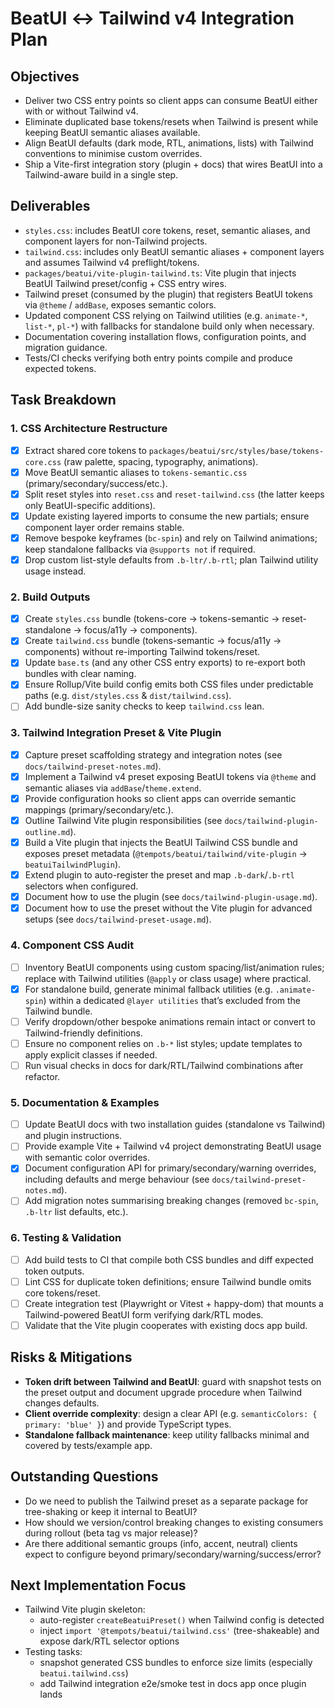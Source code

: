 # BeatUI ↔ Tailwind v4 Integration Plan

## Objectives
- Deliver two CSS entry points so client apps can consume BeatUI either with or without Tailwind v4.
- Eliminate duplicated base tokens/resets when Tailwind is present while keeping BeatUI semantic aliases available.
- Align BeatUI defaults (dark mode, RTL, animations, lists) with Tailwind conventions to minimise custom overrides.
- Ship a Vite-first integration story (plugin + docs) that wires BeatUI into a Tailwind-aware build in a single step.

## Deliverables
- `styles.css`: includes BeatUI core tokens, reset, semantic aliases, and component layers for non-Tailwind projects.
- `tailwind.css`: includes only BeatUI semantic aliases + component layers and assumes Tailwind v4 preflight/tokens.
- `packages/beatui/vite-plugin-tailwind.ts`: Vite plugin that injects BeatUI Tailwind preset/config + CSS entry wires.
- Tailwind preset (consumed by the plugin) that registers BeatUI tokens via `@theme` / `addBase`, exposes semantic colors.
- Updated component CSS relying on Tailwind utilities (e.g. `animate-*`, `list-*`, `pl-*`) with fallbacks for standalone build only when necessary.
- Documentation covering installation flows, configuration points, and migration guidance.
- Tests/CI checks verifying both entry points compile and produce expected tokens.

## Task Breakdown

### 1. CSS Architecture Restructure
- [x] Extract shared core tokens to `packages/beatui/src/styles/base/tokens-core.css` (raw palette, spacing, typography, animations).
- [x] Move BeatUI semantic aliases to `tokens-semantic.css` (primary/secondary/success/etc.).
- [x] Split reset styles into `reset.css` and `reset-tailwind.css` (the latter keeps only BeatUI-specific additions).
- [x] Update existing layered imports to consume the new partials; ensure component layer order remains stable.
- [x] Remove bespoke keyframes (`bc-spin`) and rely on Tailwind animations; keep standalone fallbacks via `@supports not` if required.
- [x] Drop custom list-style defaults from `.b-ltr/.b-rtl`; plan Tailwind utility usage instead.

### 2. Build Outputs
- [x] Create `styles.css` bundle (tokens-core → tokens-semantic → reset-standalone → focus/a11y → components).
- [x] Create `tailwind.css` bundle (tokens-semantic → focus/a11y → components) without re-importing Tailwind tokens/reset.
- [x] Update `base.ts` (and any other CSS entry exports) to re-export both bundles with clear naming.
- [x] Ensure Rollup/Vite build config emits both CSS files under predictable paths (e.g. `dist/styles.css` & `dist/tailwind.css`).
- [ ] Add bundle-size sanity checks to keep `tailwind.css` lean.

### 3. Tailwind Integration Preset & Vite Plugin
- [x] Capture preset scaffolding strategy and integration notes (see `docs/tailwind-preset-notes.md`).
- [x] Implement a Tailwind v4 preset exposing BeatUI tokens via `@theme` and semantic aliases via `addBase`/`theme.extend`.
- [x] Provide configuration hooks so client apps can override semantic mappings (primary/secondary/etc.).
- [x] Outline Tailwind Vite plugin responsibilities (see `docs/tailwind-plugin-outline.md`).
- [x] Build a Vite plugin that injects the BeatUI Tailwind CSS bundle and exposes preset metadata (`@tempots/beatui/tailwind/vite-plugin` → `beatuiTailwindPlugin`).
- [x] Extend plugin to auto-register the preset and map `.b-dark`/`.b-rtl` selectors when configured.
- [x] Document how to use the plugin (see `docs/tailwind-plugin-usage.md`).
- [x] Document how to use the preset without the Vite plugin for advanced setups (see `docs/tailwind-preset-usage.md`).

### 4. Component CSS Audit
- [ ] Inventory BeatUI components using custom spacing/list/animation rules; replace with Tailwind utilities (`@apply` or class usage) where practical.
- [x] For standalone build, generate minimal fallback utilities (e.g. `.animate-spin`) within a dedicated `@layer utilities` that’s excluded from the Tailwind bundle.
- [ ] Verify dropdown/other bespoke animations remain intact or convert to Tailwind-friendly definitions.
- [ ] Ensure no component relies on `.b-*` list styles; update templates to apply explicit classes if needed.
- [ ] Run visual checks in docs for dark/RTL/Tailwind combinations after refactor.

### 5. Documentation & Examples
- [ ] Update BeatUI docs with two installation guides (standalone vs Tailwind) and plugin instructions.
- [ ] Provide example Vite + Tailwind v4 project demonstrating BeatUI usage with semantic color overrides.
- [x] Document configuration API for primary/secondary/warning overrides, including defaults and merge behaviour (see `docs/tailwind-preset-notes.md`).
- [ ] Add migration notes summarising breaking changes (removed `bc-spin`, `.b-ltr` list defaults, etc.).

### 6. Testing & Validation
- [ ] Add build tests to CI that compile both CSS bundles and diff expected token outputs.
- [ ] Lint CSS for duplicate token definitions; ensure Tailwind bundle omits core tokens/reset.
- [ ] Create integration test (Playwright or Vitest + happy-dom) that mounts a Tailwind-powered BeatUI form verifying dark/RTL modes.
- [ ] Validate that the Vite plugin cooperates with existing docs app build.

## Risks & Mitigations
- **Token drift between Tailwind and BeatUI**: guard with snapshot tests on the preset output and document upgrade procedure when Tailwind changes defaults.
- **Client override complexity**: design a clear API (e.g. `semanticColors: { primary: 'blue' }`) and provide TypeScript types.
- **Standalone fallback maintenance**: keep utility fallbacks minimal and covered by tests/example app.

## Outstanding Questions
- Do we need to publish the Tailwind preset as a separate package for tree-shaking or keep it internal to BeatUI?
- How should we version/control breaking changes to existing consumers during rollout (beta tag vs major release)?
- Are there additional semantic groups (info, accent, neutral) clients expect to configure beyond primary/secondary/warning/success/error?

## Next Implementation Focus
- Tailwind Vite plugin skeleton:
  - auto-register `createBeatuiPreset()` when Tailwind config is detected
  - inject `import '@tempots/beatui/tailwind.css'` (tree-shakeable) and expose dark/RTL selector options
- Testing tasks:
  - snapshot generated CSS bundles to enforce size limits (especially `beatui.tailwind.css`)
  - add Tailwind integration e2e/smoke test in docs app once plugin lands
